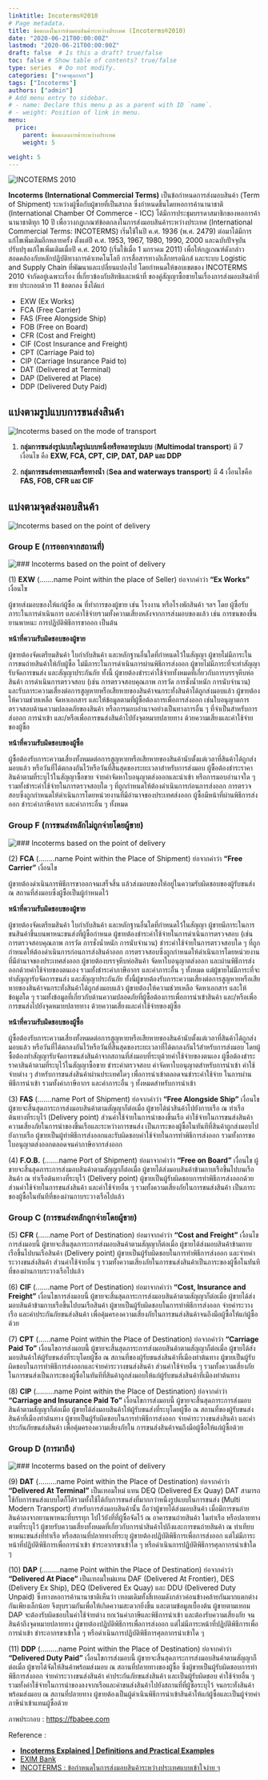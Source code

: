 ```yaml
---
linktitle: Incoterms®2010
# Page metadata.
title: ข้อตกลงในการส่งมอบสินค้าระหว่างประเทศ (Incoterms®2010)
date: "2020-06-21T00:00:00Z"
lastmod: "2020-06-21T00:00:00Z"
draft: false  # Is this a draft? true/false
toc: false # Show table of contents? true/false
type: series  # Do not modify.
categories: ["ราคาศุลกากร"]
tags: ["Incoterms"]
authors: ["admin"]
# Add menu entry to sidebar.
# - name: Declare this menu p as a parent with ID `name`.
# - weight: Position of link in menu.
menu:
  price:
    parent: ข้อตกลงการค้าระหว่างประเทศ
    weight: 5

weight: 5
---
```



![INCOTERMS 2010](https://github.com/yosarawut/WorkingArea/raw/master/KnowledgeCenter/e-Customs/img/incoterms-2010-infographic-1024x814.jpg)

**Incoterms (International Commercial Terms)** เป็นข้อกำหนดการส่งมอบสินค้า (Term of Shipment) ระหว่างผู้ซื้อกับผู้ขายที่เป็นสากล ซึ่งกำหนดขึ้นโดยหอการค้านานาชาติ (International Chamber Of Commerce - ICC) ได้มีการประชุมบรรดาสมาชิกของหอการค้า นานาชาติทุก 10 ปี เพื่อวางกฎเกณฑ์ข้อตกลงในการส่งมอบสินค้าระหว่างประเทศ (International Commercial Terms: INCOTERMS) <!--more-->เริ่มใช้ในปี ค.ศ. 1936 (พ.ศ. 2479) ต่อมาได้มีการแก้ไขเพิ่มเติมอีกหลายครั้ง ตั้งแต่ปี ค.ศ. 1953, 1967, 1980, 1990, 2000 และฉบับปัจจุบันปรับปรุงแก้ไขเพิ่มเติมเมื่อปี ค.ศ. 2010 (เริ่มใช้เมื่อ 1 มกราคม 2011) เพื่อให้กฎเกณฑ์ดังกล่าวสอดคล้องกับหลักปฏิบัติทางการค้าเทคโนโลยี การสื่อสารทางอิเล็กทรอนิกส์ และระบบ Logistic and Supply Chain ที่พัฒนาและเปลี่ยนแปลงไป โดยกำหนดให้ขอบเขตของ INCOTERMS 2010 จำกัดอยู่เฉพาะเรื่อง ที่เกี่ยวข้องกับสิทธิและหน้าที่ ของคู่สัญญาซื้อขายในเรื่องการส่งมอบสินค้าที่ขาย ประกอบด้วย 11 ข้อตกลง ซึ่งได้แก่

* EXW (Ex Works)
* FCA (Free Carrier)
* FAS (Free Alongside Ship)
* FOB (Free on Board)
* CFR (Cost and Freight)
* CIF (Cost Insurance and Freight)
* CPT (Carriage Paid to)
* CIP (Carriage Insurance Paid to)
* DAT (Delivered at Terminal)
* DAP (Delivered at Place)
* DDP (Delivered Duty Paid)

## แบ่งตามรูปแบบการขนส่งสินค้า


![Incoterms based on the mode of transport](https://github.com/yosarawut/WorkingArea/raw/master/KnowledgeCenter/e-Customs/img/incorterms-brack-down-Modes-of-transport-1024x421.jpg)

1. **กลุ่มการขนส่งรูปแบบใดรูปแบบหนึ่งหรือหลายรูปแบบ**  (**Multimodal transport**) มี 7 เงื่อนไข คือ **EXW, FCA, CPT, CIP, DAT, DAP และ  DDP**
	
2. **กลุ่มการขนส่งทางทะเลหรือทางน้ำ** (**Sea and waterways transport**) มี 4 เงื่อนไขคือ **FAS, FOB, CFR และ CIF** 



## แบ่งตามจุดส่งมอบสินค้า 

![Incoterms based on the point of delivery](https://github.com/yosarawut/WorkingArea/raw/master/KnowledgeCenter/e-Customs/img/incortmes-breakdown-main-carriage-payment-1024x385.jpg)



### Group E (การออกจากสถานที่)

![### Incoterms based on the point of delivery](https://github.com/yosarawut/WorkingArea/raw/master/KnowledgeCenter/e-Customs/img/EXW-EX-Works-incoterms-1024x359.jpg)

(1) **EXW** (…….name Point within the place of Seller) ย่อจากคำว่า **“Ex Works”** เงื่อนไข

ผู้ขายส่งมอบของให้แก่ผู้ซื้อ ณ ที่ทำการของผู้ขาย เช่น โรงงาน หรือโรงพักสินค้า ฯลฯ โดย ผู้ซื้อรับภาระในการดำเนินการ และค่าใช้จ่ายรวมทั้งความเสี่ยงหลังจากการส่งมอบของแล้ว เช่น การขนของขึ้นยานพาหนะ การปฏิบัติพิธีการขาออก เป็นต้น

**หน้าที่ความรับผิดชอบของผู้ขาย**

ผู้ขายต้องจัดเตรียมสินค้า ใบกำกับสินค้า และหลักฐานอื่นใดที่กำหนดไว้ในสัญญา ผู้ขายไม่มีภาระในการขนถ่ายสินค้าให้กับผู้ซื้อ ไม่มีภาระในการดำเนินการผ่านพิธีการส่งออก ผู้ขายไม่มีภาระที่จะทำสัญญารับจัดการขนส่ง และสัญญาประกันภัย ทั้งนี้ ผู้ขายต้องชำระค่าใช้จ่ายทั้งหมดที่เกี่ยวกับการบรรจุหีบห่อสินค้า การดำเนินการตรวจสอบ (เช่น การตรวจสอบคุณภาพ การวัด การชั่งน้ำหนัก การนับจำนวน) และรับภาระความเสี่ยงต่อการสูญหายหรือเสียหายของสินค้าจนกระทั่งสินค้าได้ถูกส่งมอบแล้ว ผู้ขายต้องให้ความช่วยเหลือ จัดหาเอกสาร และให้ข้อมูลตามที่ผู้ซื้อต้องการเพื่อการส่งออก เช่นใบอนุญาตการตรวจสอบด้านความปลอดภัยของสินค้า หรือการมอบอำนาจอย่างเป็นทางการอื่น ๆ ที่จำเป็นสำหรับการส่งออก การนำเข้า และ/หรือเพื่อการขนส่งสินค้าไปยังจุดหมายปลายทาง ด้วยความเสี่ยงและค่าใช้จ่ายของผู้ซื้อ

**หน้าที่ความรับผิดชอบของผู้ซื้อ**

ผู้ซื้อต้องรับภาระความเสี่ยงทั้งหมดต่อการสูญหายหรือเสียหายของสินค้านับตั้งแต่เวลาที่สินค้าได้ถูกส่งมอบแล้ว หรือวันที่ได้ตกลงกันไว้หรือวันที่สิ้นสุดของระยะเวลาสำหรับการส่งมอบ
ผู้ซื้อต้องชำระราคาสินค้าตามที่ระบุไว้ในสัญญาซื้อขาย จ่ายค่าจัดหาใบอนุญาตส่งออกและนำเข้า หรือการมอบอำนาจใด ๆ รวมทั้งชำระค่าใช้จ่ายในการตรวจสอบใด ๆ ที่ถูกกำหนดให้ต้องดำเนินการก่อนการส่งออก การตรวจสอบซึ่งถูกกำหนดให้ดำเนินการโดยหน่วยงานที่มีอำนาจของประเทศส่งออก ผู้ซื้อมีหน้าที่ผ่านพิธีการส่งออก ชำระค่าภาษีอากร และค่าภาระอื่น ๆ ทั้งหมด


### Group F (การขนส่งหลักไม่ถูกจ่ายโดยผู้ขาย)

![### Incoterms based on the point of delivery](https://github.com/yosarawut/WorkingArea/raw/master/KnowledgeCenter/e-Customs/img/FCA-Free-Carrier-and-FOB-Free-on-Bord-1024x526.jpg)

(2) **FCA** (……..name Point within the Place of Shipment) ย่อจากคำว่า **“Free Carrier”** เงื่อนไข

ผู้ขายต้องดำเนินการพิธีการขาออกจนเสร็จสิ้น แล้วส่งมอบของให้อยู่ในความรับผิดชอบของผู้รับขนส่ง ณ สถานที่ส่งมอบซึ่งผู้ซื้อเป็นผู้กำหนดไว้

**หน้าที่ความรับผิดชอบของผู้ขาย**

ผู้ขายต้องจัดเตรียมสินค้า ใบกำกับสินค้า และหลักฐานอื่นใดที่กำหนดไว้ในสัญญา ผู้ขายมีภาระในการขนสินค้าขึ้นบนพาหนะขนส่งที่ผู้ซื้อกำหนด ผู้ขายต้องชำระค่าใช้จ่ายในการดำเนินการตรวจสอบ (เช่น การตรวจสอบคุณภาพ การวัด การชั่งน้ำหนัก การนับจำนวน) ชำระค่าใช้จ่ายในการตรวจสอบใด ๆ ที่ถูกกำหนดให้ต้องดำเนินการก่อนการส่งสินค้าออก การตรวจสอบซึ่งถูกกำหนดให้ดำเนินการโดยหน่วยงานที่มีอำนาจของประเทศส่งออก ผู้ขายต้องบรรจุหีบห่อสินค้า จัดหาใบอนุญาตส่งออก และผ่านพิธีการส่งออกด้วยค่าใช้จ่ายของตนเอง รวมทั้งชำระค่าภาษีอากร และค่าภาระอื่น ๆ ทั้งหมด แต่ผู้ขายไม่มีภาระที่จะทำสัญญารับจัดการขนส่ง และสัญญาประกันภัย ทั้งนี้ผู้ขายต้องรับภาระความเสี่ยงต่อการสูญหายหรือเสียหายของสินค้าจนกระทั่งสินค้าได้ถูกส่งมอบแล้ว ผู้ขายต้องให้ความช่วยเหลือ จัดหาเอกสาร และให้ข้อมูลใด ๆ รวมทั้งข้อมูลที่เกี่ยวกับด้านความปลอดภัยที่ผู้ซื้อต้องการเพื่อการนำเข้าสินค้า และ/หรือเพื่อการขนส่งไปยังจุดหมายปลายทาง ด้วยความเสี่ยงและค่าใช้จ่ายของผู้ซื้อ

**หน้าที่ความรับผิดชอบของผู้ซื้อ**

ผู้ซื้อต้องรับภาระความเสี่ยงทั้งหมดต่อการสูญหายหรือเสียหายของสินค้านับตั้งแต่เวลาที่สินค้าได้ถูกส่งมอบแล้ว หรือวันที่ได้ตกลงกันไว้หรือวันที่สิ้นสุดของระยะเวลาที่ได้ตกลงกันไว้สำหรับการส่งมอบ โดยผู้ซื้อต้องทำสัญญารับจัดการขนส่งสินค้าจากสถานที่ส่งมอบที่ระบุด้วยค่าใช้จ่ายของตนเอง
ผู้ซื้อต้องชำระราคาสินค้าตามที่ระบุไว้ในสัญญาซื้อขาย ชำระค่าตรวจสอบ ค่าจัดหาใบอนุญาตสำหรับการนำเข้า ค่าใช้จ่ายต่าง ๆ สำหรับการขนส่งสินค้าผ่านประเทศใดๆ เพื่อการนำเข้าตลอดจนชำระค่าใช้จ่าย ในการผ่านพิธีการนำเข้า รวมทั้งค่าภาษีอากร และค่าภาระอื่น ๆ ทั้งหมดสำหรับการนำเข้า

(3) **FAS** (…….name Port of Shipment) ย่อจากคำว่า **“Free Alongside Ship”** เงื่อนไข
ผู้ขายจะสิ้นสุดภาระการส่งมอบสินค้าตามสัญญาก็ต่อเมื่อ ผู้ขายได้นำสินค้าไปยังกาบเรือ ณ ท่าเรือต้นทางที่ระบุไว้ (Delivery point) ส่วนค่าใช้จ่ายในการนำของขึ้นเรือ ค่าใช้จ่ายในการขนส่งสินค้าความเสี่ยงภัยในการนำของขึ้นเรือและระหว่างการขนส่ง เป็นภาระของผู้ซื้อในทันทีที่สินค้าถูกส่งมอบไปยังกาบเรือ ผู้ขายเป็นผู้ทำพิธีการส่งออกและรับผิดชอบค่าใช้จ่ายในการทำพิธีการส่งออก รวมทั้งการขอใบอนุญาตส่งออกตลอดจนค่าภาษีอากรส่งออก 

(4) **F.O.B.** (…….name Port of Shipment) ย่อมาจากคำว่า **“Free on Board”** เงื่อนไข
ผู้ขายจะสิ้นสุดภาระการส่งมอบสินค้าตามสัญญาก็ต่อเมื่อ ผู้ขายได้ส่งมอบสินค้าข้ามกาบเรือขึ้นไปบนเรือสินค้า ณ ท่าเรือต้นทางที่ระบุไว้  (Delivery point) ผู้ขายเป็นผู้รับผิดชอบการทำพิธีการส่งออกด้วย ส่วนค่าใช้จ่ายในการขนส่งสินค้า และค่าใช้จ่ายอื่น ๆ รวมทั้งความเสี่ยงภัยในการขนส่งสินค้า เป็นภาระของผู้ซื้อในทันทีที่ของผ่านกาบระวางเรือไปแล้ว 

### Group C (การขนส่งหลักถูกจ่ายโดยผู้ขาย)

(5) **CFR** (……name Port of Destination) ย่อมาจากคำว่า **“Cost and Freight”** เงื่อนไขการส่งมอบนี้ ผู้ขายจะสิ้นสุดภาระการส่งมอบสินค้าตามสัญญาก็ต่อเมื่อ ผู้ขายได้ส่งมอบสินค้าข้ามกาบเรือขึ้นไปบนเรือสินค้า (Delivery point) ผู้ขายเป็นผู้รับผิดชอบในการทำพิธีการส่งออก และจ่ายค่าระวางขนส่งสินค้า ส่วนค่าใช้จ่ายอื่น ๆ รวมทั้งความเสี่ยงภัยในการขนส่งสินค้าเป็นภาระของผู้ซื้อในทันทีที่ของผ่านกาบระวางเรือไปแล้ว 

(6) **CIF** (…….name Port of Destination) ย่อมาจากคำว่า **“Cost, Insurance and Freight”** เงื่อนไขการส่งมอบนี้ ผู้ขายจะสิ้นสุดภาระการส่งมอบสินค้าตามสัญญาก็ต่อเมื่อ ผู้ขายได้ส่งมอบสินค้าข้ามกาบเรือขึ้นไปบนเรือสินค้า ผู้ขายเป็นผู้รับผิดชอบในการทำพิธีการส่งออก จ่ายค่าระวางเรือ และค่าประกันภัยขนส่งสินค้า เพื่อคุ้มครองความเสี่ยงภัยในการขนส่งสินค้าจนถึงมือผู้ซื้อให้แก่ผู้ซื้อด้วย 

(7) **CPT** (……name Point within the Place of Destination) ย่อจากคำว่า  **“Carriage Paid To”** เงื่อนไขการส่งมอบนี้ ผู้ขายจะสิ้นสุดภาระการส่งมอบสินค้าตามสัญญาก็ต่อเมื่อ ผู้ขายได้ส่งมอบสินค้าให้ผู้รับขนส่งที่ระบุโดยผู้ซื้อ ณ สถานที่ของผู้รับขนส่งสินค้าที่เมืองท่าต้นทาง ผู้ขายเป็นผู้รับผิดชอบในการทำพิธีการส่งออกและจ่ายค่าระวางขนส่งสินค้า ส่วนค่าใช้จ่ายอื่น ๆ รวมทั้งความเสี่ยงภัยในการขนส่งเป็นภาระของผู้ซื้อในทันทีที่สินค้าถูกส่งมอบให้แก่ผู้รับขนส่งสินค้าที่เมืองท่าต้นทาง 

(8) **CIP** (………name Point within the Place of Destination) ย่อจากคำว่า **“Carriage and Insurance Paid To”** เงื่อนไขการส่งมอบนี้ ผู้ขายจะสิ้นสุดภาระการส่งมอบสินค้าตามสัญญาก็ต่อเมื่อ ผู้ขายได้ส่งมอบสินค้าให้ผู้รับขนส่งที่ระบุโดยผู้ซื้อ ณ สถานที่ของผู้รับขนส่งสินค้าที่เมืองท่าต้นทาง ผู้ขายเป็นผู้รับผิดชอบในการทำพิธีการส่งออก จ่ายค่าระวางขนส่งสินค้า และค่าประกันภัยขนส่งสินค้า เพื่อคุ้มครองความเสี่ยงภัยใน
การขนส่งสินค้าจนถึงมือผู้ซื้อให้แก่ผู้ซื้อด้วย 

### Group D (การมาถึง)

![### Incoterms based on the point of delivery](https://github.com/yosarawut/WorkingArea/raw/master/KnowledgeCenter/e-Customs/img/DDP-Delivered-Duty-Paid-1024x359.jpg)

(9)  **DAT** (………name Point within the Place of Destination) ย่อจากคำว่า **“Delivered At Terminal”** เป็นเทอมใหม่ แทน DEQ (Delivered Ex Quay) DAT สามารถใช้กับการขนส่งแบบใดก็ได้รวมทั้งใช้ได้กับการขนส่งที่มากกว่าหนึ่งรูปแบบในการขนส่ง (Multi Modern Transport) สำหรับการส่งมอบสินค้านั้น ถือว่าผู้ขายได้ส่งมอบสินค้า เมื่อมีการขนถ่ายสินค้าลงจากยานพาหนะที่บรรทุก ไปไว้ยังที่ที่ผู้ซื้อจัดไว้ ณ อาคารขนถ่ายสินค้า ในท่าเรือ หรือปลายทางตามที่ระบุไว้ ผู้ขายรับความเสี่ยงทั้งหมดที่เกี่ยวกับการนําสินค้าไปถึงและการขนถ่ายสินค้า ณ ท่าเทียบพาหนะขนส่งที่ท่าเรือ หรือสถานที่ปลายทางที่ระบุ ผู้ขายต้องปฏิบัติพิธีการเพื่อการส่งออก แต่ไม่มีภาระหน้าที่ปฏิบัติพิธีการเพื่อการนําเข้า ชําระอากรขาเข้าใด ๆ หรือดําเนินการปฏิบัติพิธีการศุลกากรนําเข้าใด ๆ

(10) **DAP** (………name Point within the Place of Destination) ย่อจากคำว่า **“Delivered At Piace”** เป็นเทอมใหม่แทน DAF (Delivered At Frontier), DES (Delivery Ex Ship), DEQ (Delivered Ex Quay) และ DDU (Delivered Duty Unpaid) ซึ่งทางหอการค้านานาชาติเห็นว่า เทอมเดิมทั้งสี่เทอมดังกล่าวค่อนข้างคล้ายกันมากแตกต่างกันเพียงเล็กน้อย จึงยุบรวมกันเพื่อให้เกิดความสะดวกยิ่งขึ้น และตามข้อมูลเบื้องต้น ผู้ขายตามเทอม DAP จะต้องรับผิดชอบในค่าใช้จ่ายต่าง ยกเว้นค่าภาษีและพิธีการนำเข้า และต้องรับความเสี่ยงภัย จนสินค้าถึงจุดหมายปลายทาง ผู้ขายต้องปฏิบัติพิธีการเพื่อการส่งออก แต่ไม่มีภาระหน้าที่ปฏิบัติพิธีการเพื่อการนําเข้า ชําระอากรขาเข้าใด ๆ หรือดําเนินการปฏิบัติพิธีการศุลกากรนําเข้าใด ๆ

 (11)  **DDP** (………name Point within the Place of Destination) ย่อจากคำว่า **“Delivered Duty Paid”**  เงื่อนไขการส่งมอบนี้ ผู้ขายจะสิ้นสุดภาระการส่งมอบสินค้าตามสัญญาก็ต่อเมื่อ ผู้ขายได้จัดให้สินค้าพร้อมส่งมอบ ณ สถานที่ปลายทางของผู้ซื้อ ซึ่งผู้ขายเป็นผู้รับผิดชอบการทำพิธีการส่งออก จ่ายค่าระวางขนส่งสินค้า ค่าประกันภัยขนส่งสินค้า และเป็นผู้รับผิดชอบ ค่าใช้จ่ายอื่น ๆ รวมทั้งค่าใช้จ่ายในการนำของลงจากเรือและค่าขนส่งสินค้าไปยังสถานที่ที่ผู้ซื้อระบุไว้ จนกระทั่งสินค้าพร้อมส่งมอบ ณ สถานที่ปลายทาง ผู้ขายต้องเป็นผู้ดำเนินพิธีการนำเข้าสินค้าให้แก่ผู้ซื้อและเป็นผู้จ่ายค่าภาษีนำเข้าแทนผู้ซื้อด้วย

ภาพประกอบ : https://fbabee.com

Reference : 

- [**Incoterms Explained | Definitions and Practical Examples**](https://fbabee.com/incoterms/)
- [EXIM Bank](http://www.exim.go.th/doc/newsCenter/40379.pdf)
- [INCOTERMS : ข้อกำหนดในการส่งมอบสินค้าระหว่างประเทศแบบเข้าใจง่าย ๆ](http://www.march.co.th/ultimate-guide-to-incoterms/)

